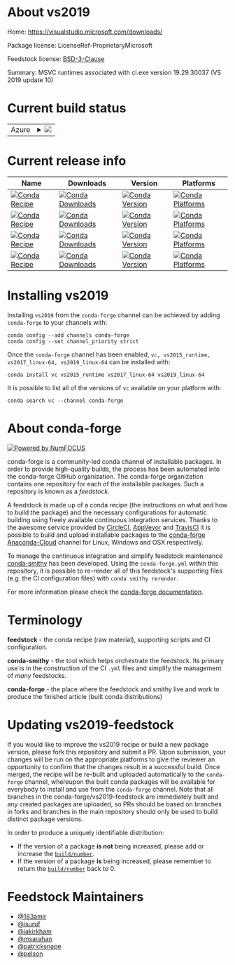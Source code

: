 About vs2019
============

Home: https://visualstudio.microsoft.com/downloads/

Package license: LicenseRef-ProprietaryMicrosoft

Feedstock license: [BSD-3-Clause](https://github.com/conda-forge/vc-feedstock/blob/master/LICENSE.txt)

Summary: MSVC runtimes associated with cl.exe version 19.29.30037 (VS 2019 update 10)

Current build status
====================


<table>
    
  <tr>
    <td>Azure</td>
    <td>
      <details>
        <summary>
          <a href="https://dev.azure.com/conda-forge/feedstock-builds/_build/latest?definitionId=3629&branchName=master">
            <img src="https://dev.azure.com/conda-forge/feedstock-builds/_apis/build/status/vc-feedstock?branchName=master">
          </a>
        </summary>
        <table>
          <thead><tr><th>Variant</th><th>Status</th></tr></thead>
          <tbody><tr>
              <td>win_64_cl_version19.16.27033runtime_version14.16.27033sha2565B0CBB977F2F5253B1EBE5C9D30EDBDA35DBD68FB70DE7AF5FAAC6423DB575B5update_version9uuid4100b84d-1b4d-487d-9f89-1354a7138c8fvcver14.1vsver15vsyear2017</td>
              <td>
                <a href="https://dev.azure.com/conda-forge/feedstock-builds/_build/latest?definitionId=3629&branchName=master">
                  <img src="https://dev.azure.com/conda-forge/feedstock-builds/_apis/build/status/vc-feedstock?branchName=master&jobName=win&configuration=win_64_cl_version19.16.27033runtime_version14.16.27033sha2565B0CBB977F2F5253B1EBE5C9D30EDBDA35DBD68FB70DE7AF5FAAC6423DB575B5update_version9uuid4100b84d-1b4d-487d-9f89-1354a7138c8fvcver14.1vsver15vsyear2017" alt="variant">
                </a>
              </td>
            </tr><tr>
              <td>win_64_cl_version19.28.29325runtime_version14.28.29325sha256B1A32C71A6B7D5978904FB223763263EA5A7EB23B2C44A0D60E90D234AD99178update_version8uuid89a3b9df-4a09-492e-8474-8f92c115c51dvcver14.2vsver16vsyear2019</td>
              <td>
                <a href="https://dev.azure.com/conda-forge/feedstock-builds/_build/latest?definitionId=3629&branchName=master">
                  <img src="https://dev.azure.com/conda-forge/feedstock-builds/_apis/build/status/vc-feedstock?branchName=master&jobName=win&configuration=win_64_cl_version19.28.29325runtime_version14.28.29325sha256B1A32C71A6B7D5978904FB223763263EA5A7EB23B2C44A0D60E90D234AD99178update_version8uuid89a3b9df-4a09-492e-8474-8f92c115c51dvcver14.2vsver16vsyear2019" alt="variant">
                </a>
              </td>
            </tr><tr>
              <td>win_64_cl_version19.29.30037runtime_version14.29.30037sha256A1592D3DA2B27230C087A3B069409C1E82C2664B0D4C3B511701624702B2E2A3update_version10uuidf1998402-3cc0-466f-bd67-d9fb6cd2379bvcver14.2vsver16vsyear2019</td>
              <td>
                <a href="https://dev.azure.com/conda-forge/feedstock-builds/_build/latest?definitionId=3629&branchName=master">
                  <img src="https://dev.azure.com/conda-forge/feedstock-builds/_apis/build/status/vc-feedstock?branchName=master&jobName=win&configuration=win_64_cl_version19.29.30037runtime_version14.29.30037sha256A1592D3DA2B27230C087A3B069409C1E82C2664B0D4C3B511701624702B2E2A3update_version10uuidf1998402-3cc0-466f-bd67-d9fb6cd2379bvcver14.2vsver16vsyear2019" alt="variant">
                </a>
              </td>
            </tr>
          </tbody>
        </table>
      </details>
    </td>
  </tr>
</table>

Current release info
====================

| Name | Downloads | Version | Platforms |
| --- | --- | --- | --- |
| [![Conda Recipe](https://img.shields.io/badge/recipe-vc-green.svg)](https://anaconda.org/conda-forge/vc) | [![Conda Downloads](https://img.shields.io/conda/dn/conda-forge/vc.svg)](https://anaconda.org/conda-forge/vc) | [![Conda Version](https://img.shields.io/conda/vn/conda-forge/vc.svg)](https://anaconda.org/conda-forge/vc) | [![Conda Platforms](https://img.shields.io/conda/pn/conda-forge/vc.svg)](https://anaconda.org/conda-forge/vc) |
| [![Conda Recipe](https://img.shields.io/badge/recipe-vs2015_runtime-green.svg)](https://anaconda.org/conda-forge/vs2015_runtime) | [![Conda Downloads](https://img.shields.io/conda/dn/conda-forge/vs2015_runtime.svg)](https://anaconda.org/conda-forge/vs2015_runtime) | [![Conda Version](https://img.shields.io/conda/vn/conda-forge/vs2015_runtime.svg)](https://anaconda.org/conda-forge/vs2015_runtime) | [![Conda Platforms](https://img.shields.io/conda/pn/conda-forge/vs2015_runtime.svg)](https://anaconda.org/conda-forge/vs2015_runtime) |
| [![Conda Recipe](https://img.shields.io/badge/recipe-vs2017_linux--64-green.svg)](https://anaconda.org/conda-forge/vs2017_linux-64) | [![Conda Downloads](https://img.shields.io/conda/dn/conda-forge/vs2017_linux-64.svg)](https://anaconda.org/conda-forge/vs2017_linux-64) | [![Conda Version](https://img.shields.io/conda/vn/conda-forge/vs2017_linux-64.svg)](https://anaconda.org/conda-forge/vs2017_linux-64) | [![Conda Platforms](https://img.shields.io/conda/pn/conda-forge/vs2017_linux-64.svg)](https://anaconda.org/conda-forge/vs2017_linux-64) |
| [![Conda Recipe](https://img.shields.io/badge/recipe-vs2019_linux--64-green.svg)](https://anaconda.org/conda-forge/vs2019_linux-64) | [![Conda Downloads](https://img.shields.io/conda/dn/conda-forge/vs2019_linux-64.svg)](https://anaconda.org/conda-forge/vs2019_linux-64) | [![Conda Version](https://img.shields.io/conda/vn/conda-forge/vs2019_linux-64.svg)](https://anaconda.org/conda-forge/vs2019_linux-64) | [![Conda Platforms](https://img.shields.io/conda/pn/conda-forge/vs2019_linux-64.svg)](https://anaconda.org/conda-forge/vs2019_linux-64) |

Installing vs2019
=================

Installing `vs2019` from the `conda-forge` channel can be achieved by adding `conda-forge` to your channels with:

```
conda config --add channels conda-forge
conda config --set channel_priority strict
```

Once the `conda-forge` channel has been enabled, `vc, vs2015_runtime, vs2017_linux-64, vs2019_linux-64` can be installed with:

```
conda install vc vs2015_runtime vs2017_linux-64 vs2019_linux-64
```

It is possible to list all of the versions of `vc` available on your platform with:

```
conda search vc --channel conda-forge
```


About conda-forge
=================

[![Powered by
NumFOCUS](https://img.shields.io/badge/powered%20by-NumFOCUS-orange.svg?style=flat&colorA=E1523D&colorB=007D8A)](https://numfocus.org)

conda-forge is a community-led conda channel of installable packages.
In order to provide high-quality builds, the process has been automated into the
conda-forge GitHub organization. The conda-forge organization contains one repository
for each of the installable packages. Such a repository is known as a *feedstock*.

A feedstock is made up of a conda recipe (the instructions on what and how to build
the package) and the necessary configurations for automatic building using freely
available continuous integration services. Thanks to the awesome service provided by
[CircleCI](https://circleci.com/), [AppVeyor](https://www.appveyor.com/)
and [TravisCI](https://travis-ci.com/) it is possible to build and upload installable
packages to the [conda-forge](https://anaconda.org/conda-forge)
[Anaconda-Cloud](https://anaconda.org/) channel for Linux, Windows and OSX respectively.

To manage the continuous integration and simplify feedstock maintenance
[conda-smithy](https://github.com/conda-forge/conda-smithy) has been developed.
Using the ``conda-forge.yml`` within this repository, it is possible to re-render all of
this feedstock's supporting files (e.g. the CI configuration files) with ``conda smithy rerender``.

For more information please check the [conda-forge documentation](https://conda-forge.org/docs/).

Terminology
===========

**feedstock** - the conda recipe (raw material), supporting scripts and CI configuration.

**conda-smithy** - the tool which helps orchestrate the feedstock.
                   Its primary use is in the construction of the CI ``.yml`` files
                   and simplify the management of *many* feedstocks.

**conda-forge** - the place where the feedstock and smithy live and work to
                  produce the finished article (built conda distributions)


Updating vs2019-feedstock
=========================

If you would like to improve the vs2019 recipe or build a new
package version, please fork this repository and submit a PR. Upon submission,
your changes will be run on the appropriate platforms to give the reviewer an
opportunity to confirm that the changes result in a successful build. Once
merged, the recipe will be re-built and uploaded automatically to the
`conda-forge` channel, whereupon the built conda packages will be available for
everybody to install and use from the `conda-forge` channel.
Note that all branches in the conda-forge/vs2019-feedstock are
immediately built and any created packages are uploaded, so PRs should be based
on branches in forks and branches in the main repository should only be used to
build distinct package versions.

In order to produce a uniquely identifiable distribution:
 * If the version of a package **is not** being increased, please add or increase
   the [``build/number``](https://docs.conda.io/projects/conda-build/en/latest/resources/define-metadata.html#build-number-and-string).
 * If the version of a package **is** being increased, please remember to return
   the [``build/number``](https://docs.conda.io/projects/conda-build/en/latest/resources/define-metadata.html#build-number-and-string)
   back to 0.

Feedstock Maintainers
=====================

* [@183amir](https://github.com/183amir/)
* [@isuruf](https://github.com/isuruf/)
* [@jakirkham](https://github.com/jakirkham/)
* [@msarahan](https://github.com/msarahan/)
* [@patricksnape](https://github.com/patricksnape/)
* [@pelson](https://github.com/pelson/)

